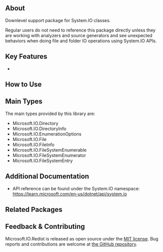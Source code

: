 ## About

<!-- A description of the package and where one can find more documentation -->

Downlevel support package for System.IO classes.

Regular users do not need to reference this package directly unless they are working with analyzers and source generators and see unexpected behaviors when doing file and folder IO operations using System.IO APIs.

## Key Features

<!-- The key features of this package -->

*

## How to Use

<!-- A compelling example on how to use this package with code, as well as any specific guidelines for when to use the package -->


## Main Types

<!-- The main types provided in this library -->

The main types provided by this library are:

- Microsoft.IO.Directory
- Microsoft.IO.DirectoryInfo
- Microsoft.IO.EnumerationOptions
- Microsoft.IO.File
- Microsoft.IO.FileInfo
- Microsoft.IO.FileSystemEnumerable
- Microsoft.IO.FileSystemEnumerator
- Microsoft.IO.FileSystemEntry

## Additional Documentation

- API reference can be found under the System.IO namespace: https://learn.microsoft.com/en-us/dotnet/api/system.io

## Related Packages

<!-- The related packages associated with this package -->


## Feedback & Contributing

<!-- How to provide feedback on this package and contribute to it -->

Microsoft.IO.Redist is released as open source under the [MIT license](https://licenses.nuget.org/MIT). Bug reports and contributions are welcome at [the GitHub repository](https://github.com/dotnet/runtime).